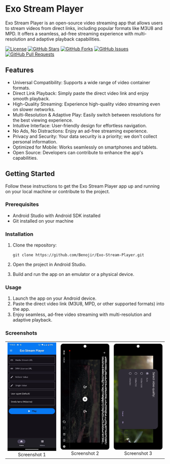 # Exo Stream Player

Exo Stream Player is an open-source video streaming app that allows users to stream videos from direct links, including popular formats like M3U8 and MPD. It offers a seamless, ad-free streaming experience with multi-resolution and adaptive playback capabilities.

[![License](https://img.shields.io/github/license/Benojir/Exo-Stream-Player)](https://github.com/Benojir/Exo-Stream-Player/blob/master/LICENSE)
[![GitHub Stars](https://img.shields.io/github/stars/Benojir/Exo-Stream-Player)](https://github.com/Benojir/Exo-Stream-Player/stargazers)
[![GitHub Forks](https://img.shields.io/github/forks/Benojir/Exo-Stream-Player)](https://github.com/Benojir/Exo-Stream-Player/network/members)
[![GitHub Issues](https://img.shields.io/github/issues/Benojir/Exo-Stream-Player)](https://github.com/Benojir/Exo-Stream-Player/issues)
[![GitHub Pull Requests](https://img.shields.io/github/issues-pr/Benojir/Exo-Stream-Player)](https://github.com/Benojir/Exo-Stream-Player/pulls)

## Features

- Universal Compatibility: Supports a wide range of video container formats.
- Direct Link Playback: Simply paste the direct video link and enjoy smooth playback.
- High-Quality Streaming: Experience high-quality video streaming even on slower networks.
- Multi-Resolution & Adaptive Play: Easily switch between resolutions for the best viewing experience.
- Intuitive Interface: User-friendly design for effortless navigation.
- No Ads, No Distractions: Enjoy an ad-free streaming experience.
- Privacy and Security: Your data security is a priority; we don't collect personal information.
- Optimized for Mobile: Works seamlessly on smartphones and tablets.
- Open Source: Developers can contribute to enhance the app's capabilities.

## Getting Started

Follow these instructions to get the Exo Stream Player app up and running on your local machine or contribute to the project.

### Prerequisites

- Android Studio with Android SDK installed
- Git installed on your machine

### Installation

1. Clone the repository:

   ```shell
   git clone https://github.com/Benojir/Exo-Stream-Player.git
   ```

2. Open the project in Android Studio.
3. Build and run the app on an emulator or a physical device.

### Usage

1. Launch the app on your Android device.
2. Paste the direct video link (M3U8, MPD, or other supported formats) into the app.
3. Enjoy seamless, ad-free video streaming with multi-resolution and adaptive playback.

### Screenshots

<table>
  <tr>
    <td align="center">
      <img src="/screenshots/a.png" alt="Screenshot 1" width="300"/>
      <br />
      Screenshot 1
    </td>
    <td align="center">
      <img src="/screenshots/b.png" alt="Screenshot 2" width="300"/>
      <br />
      Screenshot 2
    </td>
    <td align="center">
      <img src="/screenshots/c.png" alt="Screenshot 3" width="300"/>
      <br />
      Screenshot 3
    </td>
  </tr>
</table>
